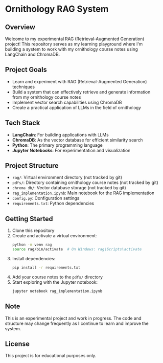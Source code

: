 # Ornithology RAG System

## Overview
Welcome to my experimental RAG (Retrieval-Augmented Generation) project! This repository serves as my learning playground where I'm building a system to work with my ornithology course notes using LangChain and ChromaDB.

## Project Goals
- Learn and experiment with RAG (Retrieval-Augmented Generation) techniques
- Build a system that can effectively retrieve and generate information from my ornithology course notes
- Implement vector search capabilities using ChromaDB
- Create a practical application of LLMs in the field of ornithology

## Tech Stack
- **LangChain**: For building applications with LLMs
- **ChromaDB**: As the vector database for efficient similarity search
- **Python**: The primary programming language
- **Jupyter Notebooks**: For experimentation and visualization

## Project Structure
- `rag/`: Virtual environment directory (not tracked by git)
- `pdfs/`: Directory containing ornithology course notes (not tracked by git)
- `chroma_db/`: Vector database storage (not tracked by git)
- `rag_implementation.ipynb`: Main notebook for the RAG implementation
- `config.py`: Configuration settings
- `requirements.txt`: Python dependencies

## Getting Started
1. Clone this repository
2. Create and activate a virtual environment:
   ```bash
   python -m venv rag
   source rag/bin/activate  # On Windows: rag\Scripts\activate
   ```
3. Install dependencies:
   ```bash
   pip install -r requirements.txt
   ```
4. Add your course notes to the `pdfs/` directory
5. Start exploring with the Jupyter notebook:
   ```bash
   jupyter notebook rag_implementation.ipynb
   ```

## Note
This is an experimental project and work in progress. The code and structure may change frequently as I continue to learn and improve the system.

## License
This project is for educational purposes only.
